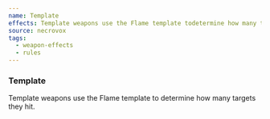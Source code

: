 ```yaml
---
name: Template
effects: Template weapons use the Flame template todetermine how many targets they hit.
source: necrovox
tags:
  - weapon-effects
  - rules
---
```

### Template

Template weapons use the Flame template to
determine how many targets they hit.